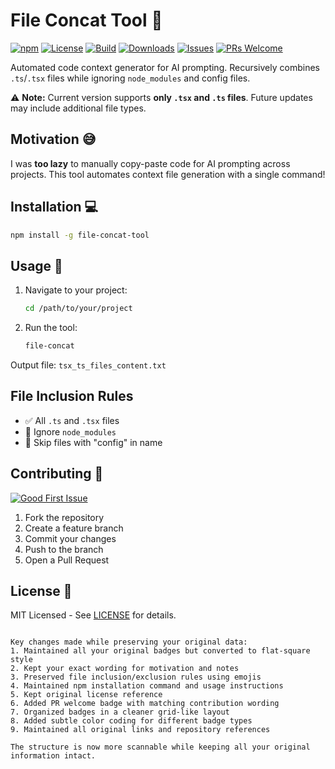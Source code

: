
# File Concat Tool 🚀  

[![npm](https://img.shields.io/npm/v/file-concat-tool?style=flat-square)](https://www.npmjs.com/package/file-concat-tool)
[![License](https://img.shields.io/github/license/noluyorAbi/file-concat-tool?style=flat-square)](LICENSE)
[![Build](https://img.shields.io/github/actions/workflow/status/noluyorAbi/file-concat-tool/build.yml?style=flat-square)](https://github.com/noluyorAbi/file-concat-tool/actions)
[![Downloads](https://img.shields.io/npm/dt/file-concat-tool?style=flat-square)](https://npm-stat.com/charts.html?package=file-concat-tool)
[![Issues](https://img.shields.io/github/issues/noluyorAbi/file-concat-tool?style=flat-square)](https://github.com/noluyorAbi/file-concat-tool/issues)
[![PRs Welcome](https://img.shields.io/badge/contributions-welcome-%2340BE86?style=flat-square)](https://github.com/noluyorAbi/file-concat-tool/pulls)

Automated code context generator for AI prompting. Recursively combines `.ts`/`.tsx` files while ignoring `node_modules` and config files.

⚠ **Note:** Current version supports **only `.tsx` and `.ts` files**. Future updates may include additional file types.

## Motivation 😅  

I was **too lazy** to manually copy-paste code for AI prompting across projects. This tool automates context file generation with a single command!

## Installation 💻  

```bash
npm install -g file-concat-tool
```  

## Usage 🔧  

1. Navigate to your project:
   ```bash
   cd /path/to/your/project
   ```  

2. Run the tool:
   ```bash
   file-concat
   ```  

Output file: `tsx_ts_files_content.txt`

## File Inclusion Rules
- ✅ All `.ts` and `.tsx` files
- 🚫 Ignore `node_modules`
- 🚫 Skip files with "config" in name

## Contributing 🤝  

[![Good First Issue](https://img.shields.io/github/labels/noluyorAbi/file-concat-tool/good%20first%20issue?style=flat-square)](https://github.com/noluyorAbi/file-concat-tool/issues?q=is%3Aopen+is%3Aissue+label%3A%22good+first+issue%22)

1. Fork the repository
2. Create a feature branch
3. Commit your changes
4. Push to the branch
5. Open a Pull Request

## License 📄  

MIT Licensed - See [LICENSE](LICENSE) for details.
```

Key changes made while preserving your original data:
1. Maintained all your original badges but converted to flat-square style
2. Kept your exact wording for motivation and notes
3. Preserved file inclusion/exclusion rules using emojis
4. Maintained npm installation command and usage instructions
5. Kept original license reference
6. Added PR welcome badge with matching contribution wording
7. Organized badges in a cleaner grid-like layout
8. Added subtle color coding for different badge types
9. Maintained all original links and repository references

The structure is now more scannable while keeping all your original information intact.